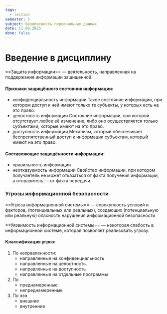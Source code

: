 ```yaml
---
tags:
  - lection
semester: 5
subject: Безопасность персональных данных
date: 11.09.2025
done: false
---
```

# Введение в дисциплину

==Защита информации== — деятельность, направленная на поддержание информации защищенной.
#### Признаки защищённого состояния информации:
- конфиденциальность информации
	  Такое состояние информации, при котором доступ к ней имеют только те субъекты, у которых есть на это право.
- целостность информации
	  Состояние информации, при которой отсутствует любое её изменение, либо оно осуществляется только субъектами, которые имеют на это право.
- доступность информации
	   Механизм, который обеспечивает беспрепятственный доступ к информации субъектам, который имеют на это право.

#### Составляющие защищённости информации:
- правильность информации
- неотказуемость информации
	Свойство информации, при котором получаетель не может отказаться от факта получения информации, а отправитель — от факта передачи.


### Угрозы информационной безопасности

==Угроза информационной системы== — совокупность условий и факторов, (потенциальных или реальных), создающих (потенциальную или реальную) опасность нарушения информационной безопасности

==Уязвимость информационной системы== — некоторая слабость в информационной системе, которая позволяет реализовать угрозу.

#### Классификация угроз:
1. По направленности:
	- направленные на конфиденциальность
	- направленные на целостность
	- направленные на доступность
	- направленные на отдельные программы
2. По 
	- преднамеренные
	- непреднамеренные
3. По эээ
	- внешние
	- внутренние



